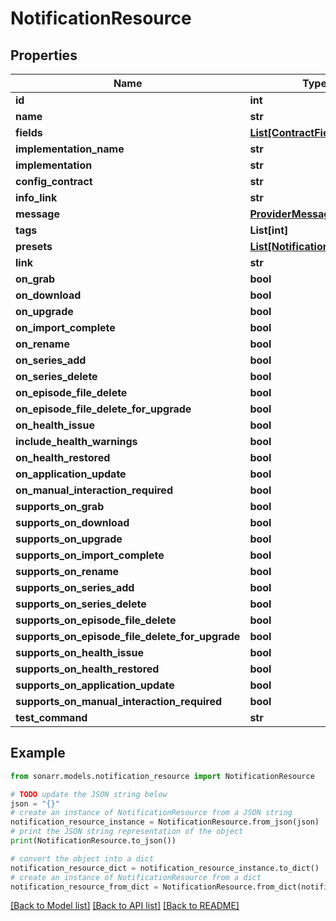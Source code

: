 # NotificationResource


## Properties

Name | Type | Description | Notes
------------ | ------------- | ------------- | -------------
**id** | **int** |  | [optional] 
**name** | **str** |  | [optional] 
**fields** | [**List[ContractField]**](ContractField.md) |  | [optional] 
**implementation_name** | **str** |  | [optional] 
**implementation** | **str** |  | [optional] 
**config_contract** | **str** |  | [optional] 
**info_link** | **str** |  | [optional] 
**message** | [**ProviderMessage**](ProviderMessage.md) |  | [optional] 
**tags** | **List[int]** |  | [optional] 
**presets** | [**List[NotificationResource]**](NotificationResource.md) |  | [optional] 
**link** | **str** |  | [optional] 
**on_grab** | **bool** |  | [optional] 
**on_download** | **bool** |  | [optional] 
**on_upgrade** | **bool** |  | [optional] 
**on_import_complete** | **bool** |  | [optional] 
**on_rename** | **bool** |  | [optional] 
**on_series_add** | **bool** |  | [optional] 
**on_series_delete** | **bool** |  | [optional] 
**on_episode_file_delete** | **bool** |  | [optional] 
**on_episode_file_delete_for_upgrade** | **bool** |  | [optional] 
**on_health_issue** | **bool** |  | [optional] 
**include_health_warnings** | **bool** |  | [optional] 
**on_health_restored** | **bool** |  | [optional] 
**on_application_update** | **bool** |  | [optional] 
**on_manual_interaction_required** | **bool** |  | [optional] 
**supports_on_grab** | **bool** |  | [optional] 
**supports_on_download** | **bool** |  | [optional] 
**supports_on_upgrade** | **bool** |  | [optional] 
**supports_on_import_complete** | **bool** |  | [optional] 
**supports_on_rename** | **bool** |  | [optional] 
**supports_on_series_add** | **bool** |  | [optional] 
**supports_on_series_delete** | **bool** |  | [optional] 
**supports_on_episode_file_delete** | **bool** |  | [optional] 
**supports_on_episode_file_delete_for_upgrade** | **bool** |  | [optional] 
**supports_on_health_issue** | **bool** |  | [optional] 
**supports_on_health_restored** | **bool** |  | [optional] 
**supports_on_application_update** | **bool** |  | [optional] 
**supports_on_manual_interaction_required** | **bool** |  | [optional] 
**test_command** | **str** |  | [optional] 

## Example

```python
from sonarr.models.notification_resource import NotificationResource

# TODO update the JSON string below
json = "{}"
# create an instance of NotificationResource from a JSON string
notification_resource_instance = NotificationResource.from_json(json)
# print the JSON string representation of the object
print(NotificationResource.to_json())

# convert the object into a dict
notification_resource_dict = notification_resource_instance.to_dict()
# create an instance of NotificationResource from a dict
notification_resource_from_dict = NotificationResource.from_dict(notification_resource_dict)
```
[[Back to Model list]](../README.md#documentation-for-models) [[Back to API list]](../README.md#documentation-for-api-endpoints) [[Back to README]](../README.md)


